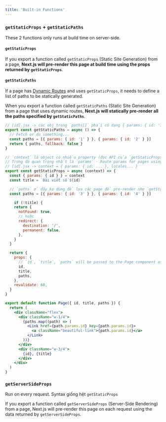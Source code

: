 ```yaml
---
title: 'Built-in Functions'
---
```


### `getStaticProps` + `getStaticPaths`

These 2 functions only runs at build time on server-side.

#### `getStaticProps`

If you export a function called `getStaticProps` (Static Site Generation) from a page, **Next.js will pre-render this page at build time using the props returned by `getStaticProps`**.

#### `getStaticPaths`

If a page has [Dynamic Routes](https://nextjs.org/docs/routing/dynamic-routes) and uses `getStaticProps`, it needs to define a list of paths to be statically generated.

When you export a function called `getStaticPaths` (Static Site Generation) from a page that uses dynamic routes, **Next.js will statically pre-render all the paths specified by `getStaticPaths`**.

```jsx title='pages/[id].jsx'
// [id].jsx -> các obj trong `paths[]` phải có dạng { params: { id: '1' } }
export const getStaticPaths = async () => {
  // Fetch or do something...
  const paths = [{ params: { id: '1' } }, { params: { id: '2' } }]
  return { paths, fallback: false }
}

// `context` là object có nhiều property (đọc API của `getStaticProps`)
// Trong đó quan trọng nhất là `params` - Route params for pages using Dynamic routes.
// [id].jsx -> context = { params: { id: ... }, locales... }
export const getStaticProps = async (context) => {
  const { params: { id } } = context
  const title = `Bài viết số ${id}`

  // `paths` ở đây ko dùng để lựa các page để pre-render như `getStaticPaths`, mà chỉ để render các Link trong NavBar 
  const paths = [{ params: { id: '3' } }, { params: { id: '4' } }]

    if (!title) {
    return {
      notFound: true,
      // hoặc
      redirect: {
        destination: '/',
        permanent: false,
      },
    }
  }

  return {
    props: {
      // `id`, `title`, `paths` will be passed to the Page component as props
      id,
      title,
      paths,
    },
    revalidate: 60, 
  }
}

export default function Page({ id, title, paths }) {
  return (
    <div className="flex">
      <div className="w-1/4">
        {paths.map((path) => (
          <Link href={path.params.id} key={path.params.id}>
            <a className="beautiful-link">{path.params.id}</a>
          </Link>
        ))}
      </div>
      <div className="w-3/4">
        {id}, {title}
      </div>
    </div>
  )
}
```

### `getServerSideProps`

Run on every request. Syntax giống hệt `getStaticProps`  

If you export a function called `getServerSideProps` (Server-Side Rendering) from a page, Next.js will pre-render this page on each request using the data returned by `getServerSideProps`.
